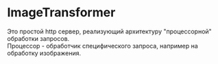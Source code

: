 # ImageTransformer

Это простой http сервер, реализующий архитектуру "процессорной" обработки запросов.  
Процессор - обработчик специфического запроса, например на обработку изображения.
